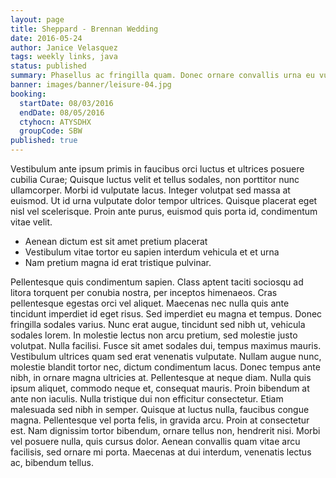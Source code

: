 ```yaml
---
layout: page
title: Sheppard - Brennan Wedding
date: 2016-05-24
author: Janice Velasquez
tags: weekly links, java
status: published
summary: Phasellus ac fringilla quam. Donec ornare convallis urna eu vulputate.
banner: images/banner/leisure-04.jpg
booking:
  startDate: 08/03/2016
  endDate: 08/05/2016
  ctyhocn: ATYSDHX
  groupCode: SBW
published: true
---
```

Vestibulum ante ipsum primis in faucibus orci luctus et ultrices posuere cubilia Curae; Quisque luctus velit et tellus sodales, non porttitor nunc ullamcorper. Morbi id vulputate lacus. Integer volutpat sed massa at euismod. Ut id urna vulputate dolor tempor ultrices. Quisque placerat eget nisl vel scelerisque. Proin ante purus, euismod quis porta id, condimentum vitae velit.

* Aenean dictum est sit amet pretium placerat
* Vestibulum vitae tortor eu sapien interdum vehicula et et urna
* Nam pretium magna id erat tristique pulvinar.

Pellentesque quis condimentum sapien. Class aptent taciti sociosqu ad litora torquent per conubia nostra, per inceptos himenaeos. Cras pellentesque egestas orci vel aliquet. Maecenas nec nulla quis ante tincidunt imperdiet id eget risus. Sed imperdiet eu magna et tempus. Donec fringilla sodales varius. Nunc erat augue, tincidunt sed nibh ut, vehicula sodales lorem. In molestie lectus non arcu pretium, sed molestie justo volutpat. Nulla facilisi. Fusce sit amet sodales dui, tempus maximus mauris. Vestibulum ultrices quam sed erat venenatis vulputate. Nullam augue nunc, molestie blandit tortor nec, dictum condimentum lacus.
Donec tempus ante nibh, in ornare magna ultricies at. Pellentesque at neque diam. Nulla quis ipsum aliquet, commodo neque et, consequat mauris. Proin bibendum at ante non iaculis. Nulla tristique dui non efficitur consectetur. Etiam malesuada sed nibh in semper. Quisque at luctus nulla, faucibus congue magna. Pellentesque vel porta felis, in gravida arcu. Proin at consectetur est. Nam dignissim tortor bibendum, ornare tellus non, hendrerit nisi. Morbi vel posuere nulla, quis cursus dolor. Aenean convallis quam vitae arcu facilisis, sed ornare mi porta. Maecenas at dui interdum, venenatis lectus ac, bibendum tellus.
